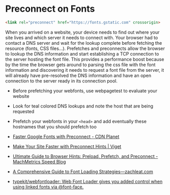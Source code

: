 # Preconnect on Fonts

```html
<link rel="preconnect" href="https://fonts.gstatic.com" crossorigin>
```

When you arrived on a website, your device needs to find out where your site lives and which server it needs to connect with. Your browser had to contact a DNS server and wait for the lookup complete before fetching the resource (fonts, CSS files...). Prefetches and preconnects allow the browser to lookup the DNS information and start establishing a TCP connection to the server hosting the font file. This provides a performance boost because by the time the browser gets around to parsing the css file with the font information and discovering it needs to request a font file from the server, it will already have pre-resolved the DNS information and have an open connection to the server ready in its connection pool.

- Before prefetching your webfonts, use webpagetest to evaluate your website
- Look for teal colored DNS lookups and note the host that are being requested
- Prefetch your webfonts in your `<head>` and add eventually these hostnames that you should prefetch too

- [Faster Google Fonts with Preconnect - CDN Planet](https://www.cdnplanet.com/blog/faster-google-webfonts-preconnect/)
- [Make Your Site Faster with Preconnect Hints | Viget](https://www.viget.com/articles/make-your-site-faster-with-preconnect-hints/)
- [Ultimate Guide to Browser Hints: Preload, Prefetch, and Preconnect - MachMetrics Speed Blog](https://www.machmetrics.com/speed-blog/guide-to-browser-hints-preload-preconnect-prefetch/)
- [A Comprehensive Guide to Font Loading Strategies—zachleat.com](https://www.zachleat.com/web/comprehensive-webfonts/#font-face)
- [typekit/webfontloader: Web Font Loader gives you added control when using linked fonts via @font-face.](https://github.com/typekit/webfontloader)